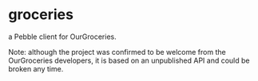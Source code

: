 # groceries

a Pebble client for OurGroceries.

Note: although the project was confirmed to be welcome from the OurGroceries developers, it is based on an unpublished API and could be broken any time.
